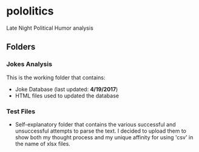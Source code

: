 # pololitics
Late Night Political Humor analysis

## Folders
### Jokes Analysis
This is the working folder that contains:
- Joke Database (last updated: <b>4/19/2017</b>)
- HTML files used to updated the database
### Test Files
- Self-explanatory folder that contains the various successful and unsuccessful attempts to parse the text. I decided to upload them to show both my thought process and my unique affinity for using 'csv' in the name of xlsx files.
